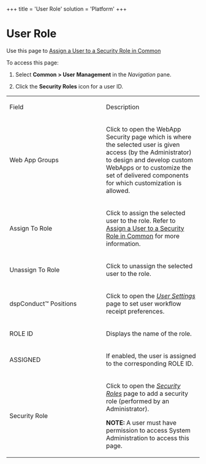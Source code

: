 +++
title = 'User Role'
solution = 'Platform'
+++

# User Role

<div class="use">

Use this page to [Assign a User to a Security Role in
Common](../Use_Cases/Assign_a_User_to_a_Security_Role_in_Common.htm)

</div>

To access this page:

1.  Select **Common \> User Management** in the *Navigation* pane.

2.  Click the <span style="font-weight: bold;">Security
    Roles</span><span> icon for a user ID.</span>

<table>
<colgroup>
<col style="width: 50%" />
<col style="width: 50%" />
</colgroup>
<tbody>
<tr class="odd">
<td><p>Field</p></td>
<td><p>Description</p></td>
</tr>
<tr class="even">
<td><p>Web App Groups</p></td>
<td><p>Click to open the WebApp Security page which is where the selected user is given access (by the Administrator) to design and develop custom WebApps or to customize the set of delivered components for which customization is allowed.</p></td>
</tr>
<tr class="odd">
<td><p>Assign To Role</p></td>
<td><p>Click to assign the selected user to the role. Refer to <a href="../Use_Cases/Assign_a_User_to_a_Security_Role_in_Common.htm">Assign a User to a Security Role in Common</a> for more information.</p></td>
</tr>
<tr class="even">
<td><p>Unassign To Role</p></td>
<td><p>Click to unassign the selected user to the role.</p></td>
</tr>
<tr class="odd">
<td><p>dspConduct™ Positions</p></td>
<td><p>Click to open the <span style="font-style: italic;"><a href="../../../Master_Data_Mgmt/dspConduct/Page_Desc/User_Settings_H.htm">User Settings</a></span> page to set user workflow receipt preferences.</p></td>
</tr>
<tr class="even">
<td><p>ROLE ID</p></td>
<td><p>Displays the name of the role.</p></td>
</tr>
<tr class="odd">
<td><p>ASSIGNED</p></td>
<td><p>If enabled, the user is assigned to the corresponding ROLE ID.</p></td>
</tr>
<tr class="even">
<td><p>Security Role</p></td>
<td><p>Click to open the<span style="font-style: italic;"> <a href="../../Sys_Admin/Page_Desc/Security_Roles.htm"><span style="font-style: italic;">Security Roles</span></a></span> page to add a security role (performed by an Administrator).</p>
<p><strong>NOTE:</strong> A user must have permission to access System Administration to access this page.</p></td>
</tr>
</tbody>
</table>
